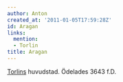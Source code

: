 ```yaml
---
author: Anton
created_at: '2011-01-05T17:59:28Z'
id: Aragan
links:
  mention:
  - Torlin
title: Aragan
---
```


[Torlins] huvudstad. Ödelades 3643 f.D.

  [Torlins]: Torlin
